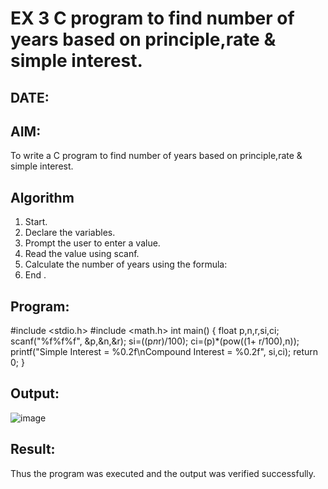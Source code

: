 # EX 3 C program to find number of years based on principle,rate & simple interest.
## DATE:
## AIM:
To write a C program to find number of years based on principle,rate & simple interest.

## Algorithm
1. Start. 
2. Declare the variables. 
3. Prompt the user to enter a value. 
4. Read the value using scanf. 
5. Calculate the number of years using the formula: 
6. End .  

## Program:
#include <stdio.h> 
#include <math.h> 
int main() 
{ 
float p,n,r,si,ci; 
scanf("%f%f%f", &p,&n,&r); 
si=((p*n*r)/100); 
ci=(p)*(pow((1+ r/100),n)); 
printf("Simple Interest = %0.2f\nCompound Interest = %0.2f", si,ci); 
return 0; 
} 

## Output:

![image](https://github.com/user-attachments/assets/44f9c30c-f7f7-4fb2-977e-71d03186d915)


## Result:
Thus the program was executed and the output was verified successfully.
